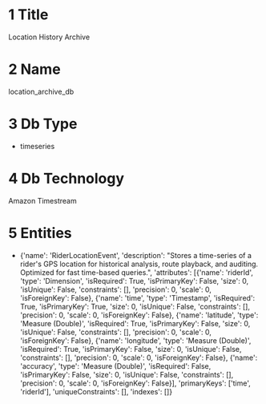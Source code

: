 # 1 Title

Location History Archive

# 2 Name

location_archive_db

# 3 Db Type

- timeseries

# 4 Db Technology

Amazon Timestream

# 5 Entities

- {'name': 'RiderLocationEvent', 'description': "Stores a time-series of a rider's GPS location for historical analysis, route playback, and auditing. Optimized for fast time-based queries.", 'attributes': [{'name': 'riderId', 'type': 'Dimension', 'isRequired': True, 'isPrimaryKey': False, 'size': 0, 'isUnique': False, 'constraints': [], 'precision': 0, 'scale': 0, 'isForeignKey': False}, {'name': 'time', 'type': 'Timestamp', 'isRequired': True, 'isPrimaryKey': True, 'size': 0, 'isUnique': False, 'constraints': [], 'precision': 0, 'scale': 0, 'isForeignKey': False}, {'name': 'latitude', 'type': 'Measure (Double)', 'isRequired': True, 'isPrimaryKey': False, 'size': 0, 'isUnique': False, 'constraints': [], 'precision': 0, 'scale': 0, 'isForeignKey': False}, {'name': 'longitude', 'type': 'Measure (Double)', 'isRequired': True, 'isPrimaryKey': False, 'size': 0, 'isUnique': False, 'constraints': [], 'precision': 0, 'scale': 0, 'isForeignKey': False}, {'name': 'accuracy', 'type': 'Measure (Double)', 'isRequired': False, 'isPrimaryKey': False, 'size': 0, 'isUnique': False, 'constraints': [], 'precision': 0, 'scale': 0, 'isForeignKey': False}], 'primaryKeys': ['time', 'riderId'], 'uniqueConstraints': [], 'indexes': []}

